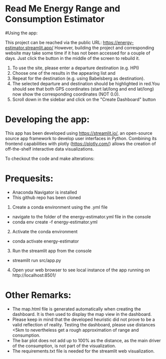 # Read Me Energy Range and Consumption Estimator 

#Using the app:

This project can be reached via the public URL: https://energy-estimator.streamlit.app/
However, building the project and corresponding website may take some time if it has not been accessed for a couple of days. Just click the button in the middle of the screen to rebuild it.

1. To use the site, please enter a departure destination (e.g. HPI)
2. Choose one of the results in the appearing list and
3. Repeat for the destination (e.g. using Babelsberg as destination).
4. The selected departure and destination should be highlighted in red.You should see that both GPS coordinates (start lat/long and end lat/long) now show the corresponding coordinates (NOT 0.0). 
5. Scroll down in the sidebar and click on the "Create Dashboard" button


# Developing the app: 

This app has been developed using https://streamlit.io/, an open-source source app framework to develop user interfaces in Python. Combining its frontend capabilities with plotly (https://plotly.com/) allows the creation of off-the-shelf interactive data visualizations. 

To checkout the code and make alterations:

# Prequesits: 
- Anaconda Navigator is installed
- This github repo has been cloned

1. Create a conda environment using the .yml file
- navigate to the folder of the energy-estimator.yml file in the console
- conda env create -f energy-estimator.yml
2. Activate the conda environment
- conda activate energy-estimator
3. Run the streamlit app from the console
- streamlit run src/app.py
4. Open your web browser to see local instance of the app running on http://localhost:8501/


# Other Remarks: 
- The map.html file is generated automatically when creating the dashboard. It is then used to display the map view in the dashboard.
- Please keep in mind that the developed heuristic did not prove to be a valid reflection of reality. Testing the dashboard, please use distances <5km to nevertheless get a rough approximation of range and consumption.
- The bar plot does not add up to 100% as the distance, as the main driver of the consumption, is not part of the visualization.
- The requirements.txt file is needed for the streamlit web visualization. 

